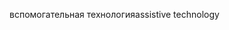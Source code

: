 <span data-ttu-id="88059-101">вспомогательная технология</span><span class="sxs-lookup"><span data-stu-id="88059-101">assistive technology</span></span>